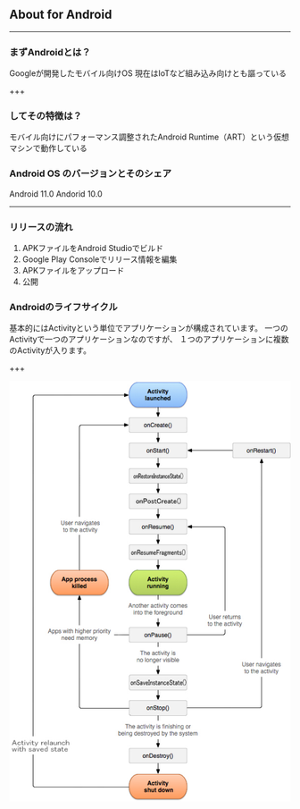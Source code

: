 ## About for Android

---

### まずAndroidとは？

Googleが開発したモバイル向けOS
現在はIoTなど組み込み向けとも謳っている

+++

### してその特徴は？

モバイル向けにパフォーマンス調整されたAndroid Runtime（ART）という仮想マシンで動作している

### Android OS のバージョンとそのシェア

Android 11.0
Andorid 10.0

---

### リリースの流れ

1. APKファイルをAndroid Studioでビルド
2. Google Play Consoleでリリース情報を編集
3. APKファイルをアップロード
4. 公開

### Androidのライフサイクル

基本的にはActivityという単位でアプリケーションが構成されています。
一つのActivityで一つのアプリケーションなのですが、
１つのアプリケーションに複数のActivityが入ります。

+++

![ライフサイクル画像](img/android_jitsumu2_6.jpg)
